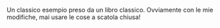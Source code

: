 Un classico esempio preso da un libro classico.
Ovviamente con le mie modifiche, mai usare le cose a scatola chiusa!
